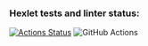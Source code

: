 ### Hexlet tests and linter status:
[![Actions Status](https://github.com/mashaanov/frontend-project-46/actions/workflows/hexlet-check.yml/badge.svg)](https://github.com/mashaanov/frontend-project-46/actions)
![GitHub Actions](https://github.com/mashaanov/frontend-project-46/workflows/tests-and-linter-check/badge.svg)
